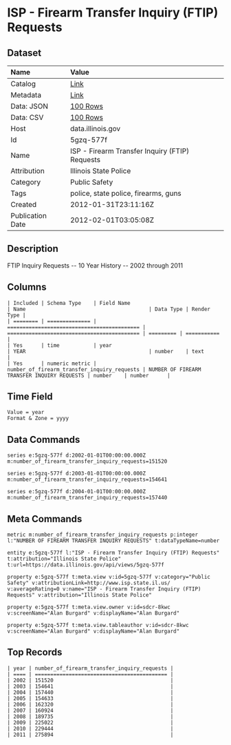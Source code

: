 # ISP - Firearm Transfer Inquiry (FTIP) Requests

## Dataset

| Name | Value |
| :--- | :---- |
| Catalog | [Link](https://catalog.data.gov/dataset/isp-firearm-transfer-inquiry-ftip-requests-f4601) |
| Metadata | [Link](https://data.illinois.gov/api/views/5gzq-577f) |
| Data: JSON | [100 Rows](https://data.illinois.gov/api/views/5gzq-577f/rows.json?max_rows=100) |
| Data: CSV | [100 Rows](https://data.illinois.gov/api/views/5gzq-577f/rows.csv?max_rows=100) |
| Host | data.illinois.gov |
| Id | 5gzq-577f |
| Name | ISP - Firearm Transfer Inquiry (FTIP) Requests |
| Attribution | Illinois State Police |
| Category | Public Safety |
| Tags | police, state police, firearms, guns |
| Created | 2012-01-31T23:11:16Z |
| Publication Date | 2012-02-01T03:05:08Z |

## Description

FTIP Inquiry Requests -- 10 Year History -- 2002 through 2011

## Columns

```ls
| Included | Schema Type    | Field Name                                  | Name                                        | Data Type | Render Type |
| ======== | ============== | =========================================== | =========================================== | ========= | =========== |
| Yes      | time           | year                                        | YEAR                                        | number    | text        |
| Yes      | numeric metric | number_of_firearm_transfer_inquiry_requests | NUMBER OF FIREARM TRANSFER INQUIRY REQUESTS | number    | number      |
```

## Time Field

```ls
Value = year
Format & Zone = yyyy
```

## Data Commands

```ls
series e:5gzq-577f d:2002-01-01T00:00:00.000Z m:number_of_firearm_transfer_inquiry_requests=151520

series e:5gzq-577f d:2003-01-01T00:00:00.000Z m:number_of_firearm_transfer_inquiry_requests=154641

series e:5gzq-577f d:2004-01-01T00:00:00.000Z m:number_of_firearm_transfer_inquiry_requests=157440
```

## Meta Commands

```ls
metric m:number_of_firearm_transfer_inquiry_requests p:integer l:"NUMBER OF FIREARM TRANSFER INQUIRY REQUESTS" t:dataTypeName=number

entity e:5gzq-577f l:"ISP - Firearm Transfer Inquiry (FTIP) Requests" t:attribution="Illinois State Police" t:url=https://data.illinois.gov/api/views/5gzq-577f

property e:5gzq-577f t:meta.view v:id=5gzq-577f v:category="Public Safety" v:attributionLink=http://www.isp.state.il.us/ v:averageRating=0 v:name="ISP - Firearm Transfer Inquiry (FTIP) Requests" v:attribution="Illinois State Police"

property e:5gzq-577f t:meta.view.owner v:id=sdcr-8kwc v:screenName="Alan Burgard" v:displayName="Alan Burgard"

property e:5gzq-577f t:meta.view.tableauthor v:id=sdcr-8kwc v:screenName="Alan Burgard" v:displayName="Alan Burgard"
```

## Top Records

```ls
| year | number_of_firearm_transfer_inquiry_requests | 
| ==== | =========================================== | 
| 2002 | 151520                                      | 
| 2003 | 154641                                      | 
| 2004 | 157440                                      | 
| 2005 | 154633                                      | 
| 2006 | 162320                                      | 
| 2007 | 160924                                      | 
| 2008 | 189735                                      | 
| 2009 | 225022                                      | 
| 2010 | 229444                                      | 
| 2011 | 275894                                      | 
```